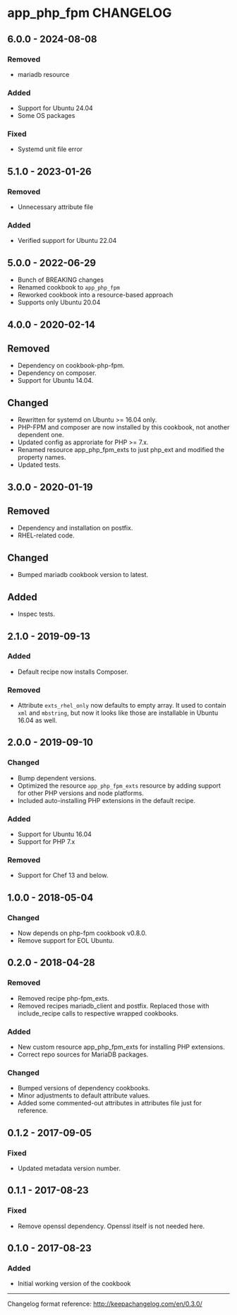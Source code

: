 # app_php_fpm CHANGELOG

## 6.0.0 - 2024-08-08
### Removed
- mariadb resource

### Added
- Support for Ubuntu 24.04
- Some OS packages

### Fixed
- Systemd unit file error

## 5.1.0 - 2023-01-26
### Removed
- Unnecessary attribute file

### Added
- Verified support for Ubuntu 22.04

## 5.0.0 - 2022-06-29
- Bunch of BREAKING changes
- Renamed cookbook to `app_php_fpm`
- Reworked cookbook into a resource-based approach
- Supports only Ubuntu 20.04

## 4.0.0 - 2020-02-14
## Removed
- Dependency on cookbook-php-fpm.
- Dependency on composer.
- Support for Ubuntu 14.04.

## Changed
- Rewritten for systemd on Ubuntu >= 16.04 only.
- PHP-FPM and composer are now installed by this cookbook, not another dependent one.
- Updated config as approriate for PHP >= 7.x.
- Renamed resource app_php_fpm_exts to just php_ext and modified the property names.
- Updated tests.

## 3.0.0 - 2020-01-19
## Removed
- Dependency and installation on postfix.
- RHEL-related code.

## Changed
- Bumped mariadb cookbook version to latest.

## Added
- Inspec tests.

## 2.1.0 - 2019-09-13
### Added
- Default recipe now installs Composer.

### Removed
- Attribute `exts_rhel_only` now defaults to empty array. It used to contain `xml` and `mbstring`, but now it looks like those are installable in Ubuntu 16.04 as well.

## 2.0.0 - 2019-09-10
### Changed
- Bump dependent versions.
- Optimized the resource `app_php_fpm_exts` resource by adding support for other PHP versions and node platforms.
- Included auto-installing PHP extensions in the default recipe.

### Added
- Support for Ubuntu 16.04
- Support for PHP 7.x

### Removed
- Support for Chef 13 and below.

## 1.0.0 - 2018-05-04
### Changed
- Now depends on php-fpm cookbook v0.8.0.
- Remove support for EOL Ubuntu.

## 0.2.0 - 2018-04-28
### Removed
- Removed recipe php-fpm_exts.
- Removed recipes mariadb_client and postfix. Replaced those with
include_recipe calls to respective wrapped cookbooks.

### Added
- New custom resource app_php_fpm_exts for installing PHP extensions.
- Correct repo sources for MariaDB packages.

### Changed
- Bumped versions of dependency cookbooks.
- Minor adjustments to default attribute values.
- Added some commented-out attributes in attributes file just for reference.

## 0.1.2 - 2017-09-05
### Fixed
- Updated metadata version number.

## 0.1.1 - 2017-08-23
### Fixed
- Remove openssl dependency. Openssl itself is not needed here.

## 0.1.0 - 2017-08-23
### Added
- Initial working version of the cookbook

---
Changelog format reference: http://keepachangelog.com/en/0.3.0/

